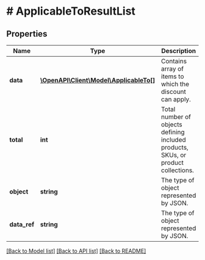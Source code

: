 # # ApplicableToResultList

## Properties

Name | Type | Description | Notes
------------ | ------------- | ------------- | -------------
**data** | [**\OpenAPI\Client\Model\ApplicableTo[]**](ApplicableTo.md) | Contains array of items to which the discount can apply. |
**total** | **int** | Total number of objects defining included products, SKUs, or product collections. |
**object** | **string** | The type of object represented by JSON. | [default to 'list']
**data_ref** | **string** | The type of object represented by JSON. | [default to 'data']

[[Back to Model list]](../../README.md#models) [[Back to API list]](../../README.md#endpoints) [[Back to README]](../../README.md)
